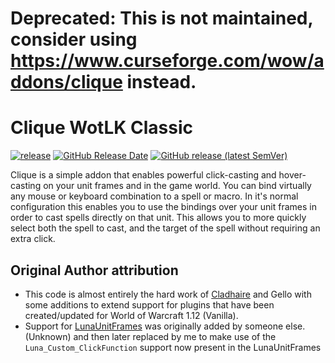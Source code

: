 # Deprecated: This is not maintained, consider using https://www.curseforge.com/wow/addons/clique instead.
# Clique WotLK Classic

[![release](https://github.com/xomanova/clique/actions/workflows/release.yml/badge.svg)](https://github.com/xomanova/clique/actions/workflows/release.yml) 
[![GitHub Release Date](https://img.shields.io/github/release-date/xomanova/clique)](https://github.com/xomanova/clique/releases/latest) [![GitHub release (latest SemVer)](https://img.shields.io/github/v/release/xomanova/clique?display_name=tag&sort=semver)](https://github.com/xomanova/clique/releases/latest)


Clique is a simple addon that enables powerful click-casting and hover-casting on your unit frames and in the game world. You can bind virtually any mouse or keyboard combination to a spell or macro. In it's normal configuration this enables you to use the bindings over your unit frames in order to cast spells directly on that unit. This allows you to more quickly select both the spell to cast, and the target of the spell without requiring an extra click.


## Original Author attribution

 - This code is almost entirely the hard work of [Cladhaire](https://wow.curseforge.com/members/Cladhaire) and Gello with some additions to extend support for plugins that have been created/updated for World of Warcraft 1.12 (Vanilla).
 - Support for [LunaUnitFrames](https://github.com/Aviana/LunaUnitFrames) was originally added by someone else. (Unknown) and then later replaced by me to make use of the `Luna_Custom_ClickFunction` support now present in the LunaUnitFrames
